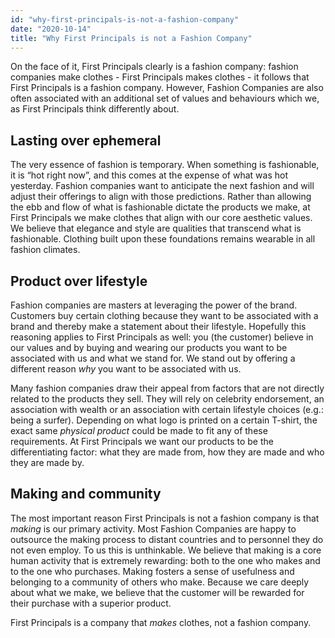 ```yaml
---
id: "why-first-principals-is-not-a-fashion-company"
date: "2020-10-14"
title: "Why First Principals is not a Fashion Company"
---
```


On the face of it, First Principals clearly is a fashion company: fashion companies make clothes - First Principals makes clothes - it follows that First Principals is a fashion company. However, Fashion Companies are also often associated with an additional set of values and behaviours which we, as First Principals think differently about.


## Lasting over ephemeral

The very essence of fashion is temporary. When something is fashionable, it is “hot right now”, and this comes at the expense of what was hot yesterday. Fashion companies want to anticipate the next fashion and will adjust their offerings to align with those predictions. Rather than allowing the ebb and flow of what is fashionable dictate the products we make, at First Principals we make clothes that align with our core aesthetic values. We believe that elegance and style are qualities that transcend what is fashionable. Clothing built upon these foundations remains wearable in all fashion climates.


## Product over lifestyle

Fashion companies are masters at leveraging the power of the brand. Customers buy certain clothing because they want to be associated with a brand and thereby make a statement about their lifestyle. Hopefully this reasoning applies to First Principals as well: you (the customer) believe in our values and by buying and wearing our products you want to be associated with us and what we stand for. We stand out by offering a different reason _why_ you want to be associated with us.

Many fashion companies draw their appeal from factors that are not directly related to the products they sell. They will rely on celebrity endorsement, an association with wealth or an association with certain lifestyle choices (e.g.: being a surfer). Depending on what logo is printed on a certain T-shirt, the exact same _physical product_ could be made to fit any of these requirements. At First Principals we want our products to be the differentiating factor: what they are made from, how they are made and who they are made by.


## Making and community

The most important reason First Principals is not a fashion company is that _making_ is our primary activity. Most Fashion Companies are happy to outsource the making process to distant countries and to personnel they do not even employ. To us this is unthinkable. We believe that making is a core human activity that is extremely rewarding: both to the one who makes and to the one who purchases. Making fosters a sense of usefulness and belonging to a community of others who make. Because we care deeply about what we make, we believe that the customer will be rewarded for their purchase with a superior product.

First Principals is a company that _makes_ clothes, not a fashion company.


